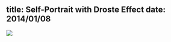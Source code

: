 title: Self-Portrait with Droste Effect
date: 2014/01/08
---

<div class="row container">
    <div class="three columns"></div>
    <div class="six columns">
        <img src="## assets ##/2014/01/self-portrait-droste-web.jpg">
    </div>
</div>
